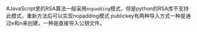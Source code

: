 #JavaScript里的RSA算法一般采用`nopadding`模式，但是python的RSA库不支持此模式，重新方法后可以实现nopadding模式
publickey有两种导入方式一种是通过e和n来创建，一种是直接导入公钥文件。
